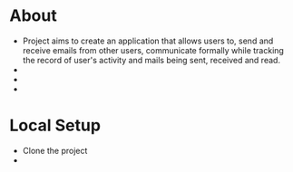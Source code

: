 # About 

- Project aims to create an application that allows users to, send and receive emails from other users, communicate formally while tracking the record of user's activity 
  and mails being sent, received and read. 
-  
-  
- 

# Local Setup

- Clone the project
- 

